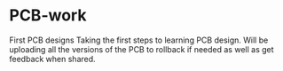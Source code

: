 # PCB-work
First PCB designs
Taking the first steps to learning PCB design.  Will be uploading all the versions of the PCB to rollback if needed as well as get feedback when shared.
